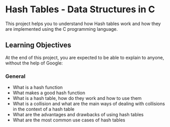 # Hash Tables - Data Structures in C
This project helps you to understand how Hash tables work and how they are implemented using the C programming language.

## Learning Objectives
At the end of this project, you are expected to be able to explain to anyone, without the help of Google:

### General
* What is a hash function
* What makes a good hash function
* What is a hash table, how do they work and how to use them
* What is a collision and what are the main ways of dealing with collisions in the context of a hash table
* What are the advantages and drawbacks of using hash tables
* What are the most common use cases of hash tables